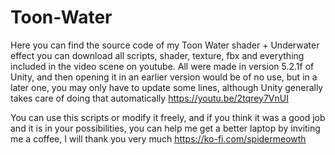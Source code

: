 # Toon-Water

Here you can find the source code of my Toon Water shader + Underwater effect
you can download all scripts, shader, texture, fbx and everything included in the video scene on youtube.
All were made in version 5.2.1f of Unity, and then opening it in an earlier version would be of no use, but in a later one, you may only have to update some lines, although Unity generally takes care of doing that automatically
https://youtu.be/2tqrey7VnUI

You can use this scripts or modify it freely, and if you think it was a good job and it is in your possibilities,
you can help me get a better laptop by inviting me a coffee, I will thank you very much
https://ko-fi.com/spidermeowth
